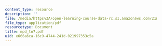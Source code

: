 ```yaml
---
content_type: resource
description: ''
file: /media/https%3A/open-learning-course-data-rc.s3.amazonaws.com/21m-735-technical-design-scenery-mechanisms-and-special-effects-spring-2004/e666a6ca16c94744241d021997353c5a_mpd_tn7.pdf
file_type: application/pdf
resourcetype: Document
title: mpd_tn7.pdf
uid: e666a6ca-16c9-4744-241d-021997353c5a
---
```

